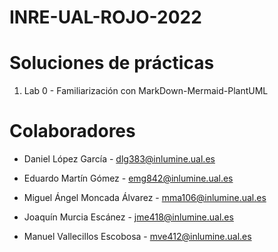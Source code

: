 # INRE-UAL-ROJO-2022

# Soluciones de prácticas
1. Lab 0 - Familiarización con MarkDown-Mermaid-PlantUML

# Colaboradores
- Daniel López García - dlg383@inlumine.ual.es

- Eduardo Martín Gómez - emg842@inlumine.ual.es

- Miguel Ángel Moncada Álvarez - mma106@inlumine.ual.es

- Joaquín Murcia Escánez - jme418@inlumine.ual.es

- Manuel Vallecillos Escobosa - mve412@inlumine.ual.es
